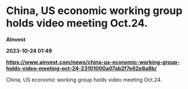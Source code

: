 # China, US economic working group holds video meeting Oct.24.
**AInvest**

**2023-10-24 01:49**

**https://www.ainvest.com/news/china-us-economic-working-group-holds-video-meeting-oct-24-23101000a07ab2f7e62e8a8b/**

China, US economic working group holds video meeting Oct.24.